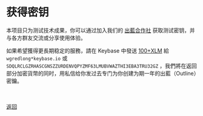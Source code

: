 # 获得密钥

本项目只为测试技术成果，你可以通过加入我们的 <a href="https://keybase.io/team/outliners">出藍合作社</a> 获取测试密钥，并与各方群友交流或分享使用体验。

如果希望獲得更長期稳定的服務，請在 Keybase 中發送 <a href="https://wgredlong.github.io/xlm.html">100+XLM</a> 給 `wgredlong*keybase.io` 或 `SDQLRCLGZRHASCGNSZZURDENVQPYZMF63LMUBVWAZTHI3EBA3TRU32GZ` ，我們將在返回部分加密貨幣的同时，用私信给你发过去专门为你创建为期一年的出藍（Outline）密鑰。



<br><br><a href="https://wgredlong.github.io/">返回</a>
